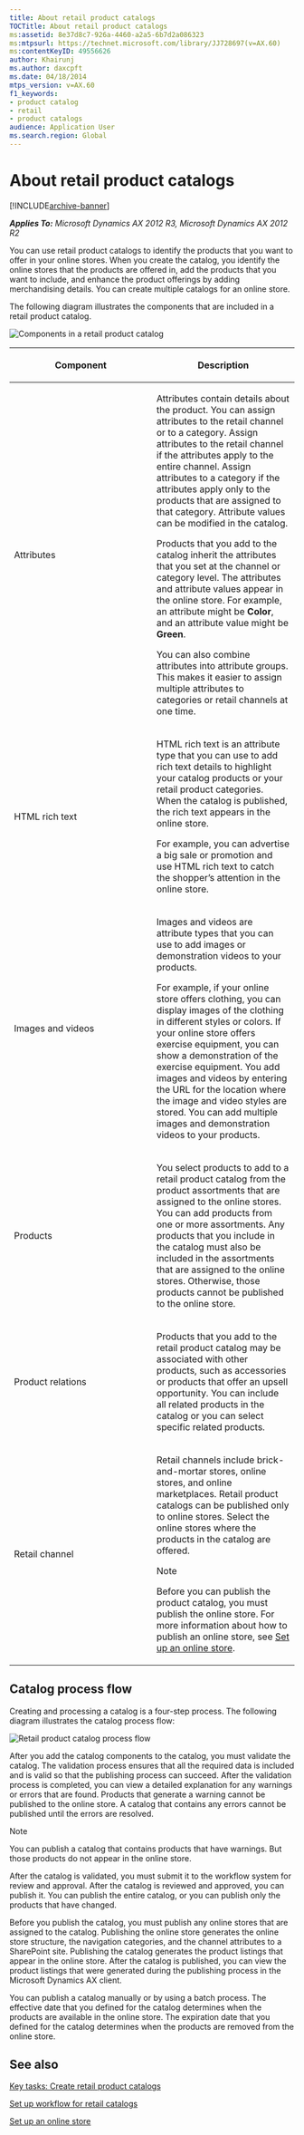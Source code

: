 ```yaml
---
title: About retail product catalogs
TOCTitle: About retail product catalogs
ms:assetid: 8e37d8c7-926a-4460-a2a5-6b7d2a086323
ms:mtpsurl: https://technet.microsoft.com/library/JJ728697(v=AX.60)
ms:contentKeyID: 49556626
author: Khairunj
ms.author: daxcpft
ms.date: 04/18/2014
mtps_version: v=AX.60
f1_keywords:
- product catalog
- retail
- product catalogs
audience: Application User
ms.search.region: Global
---
```


# About retail product catalogs 


[!INCLUDE[archive-banner](includes/archive-banner.md)]


_**Applies To:** Microsoft Dynamics AX 2012 R3, Microsoft Dynamics AX 2012 R2_

You can use retail product catalogs to identify the products that you want to offer in your online stores. When you create the catalog, you identify the online stores that the products are offered in, add the products that you want to include, and enhance the product offerings by adding merchandising details. You can create multiple catalogs for an online store.

The following diagram illustrates the components that are included in a retail product catalog.

![Components in a retail product catalog](images/JJ728697.RetailProductCatalogComponents(AX.60).gif "Components in a retail product catalog")

<table>
<colgroup>
<col style="width: 50%" />
<col style="width: 50%" />
</colgroup>
<thead>
<tr class="header">
<th><p>Component</p></th>
<th><p>Description</p></th>
</tr>
</thead>
<tbody>
<tr class="odd">
<td><p>Attributes</p></td>
<td><p>Attributes contain details about the product. You can assign attributes to the retail channel or to a category. Assign attributes to the retail channel if the attributes apply to the entire channel. Assign attributes to a category if the attributes apply only to the products that are assigned to that category. Attribute values can be modified in the catalog.</p>
<p>Products that you add to the catalog inherit the attributes that you set at the channel or category level. The attributes and attribute values appear in the online store. For example, an attribute might be <strong>Color</strong>, and an attribute value might be <strong>Green</strong>.</p>
<p>You can also combine attributes into attribute groups. This makes it easier to assign multiple attributes to categories or retail channels at one time.</p></td>
</tr>
<tr class="even">
<td><p>HTML rich text</p></td>
<td><p>HTML rich text is an attribute type that you can use to add rich text details to highlight your catalog products or your retail product categories. When the catalog is published, the rich text appears in the online store.</p>
<p>For example, you can advertise a big sale or promotion and use HTML rich text to catch the shopper’s attention in the online store.</p>
<p></p></td>
</tr>
<tr class="odd">
<td><p>Images and videos</p></td>
<td><p>Images and videos are attribute types that you can use to add images or demonstration videos to your products.</p>
<p>For example, if your online store offers clothing, you can display images of the clothing in different styles or colors. If your online store offers exercise equipment, you can show a demonstration of the exercise equipment. You add images and videos by entering the URL for the location where the image and video styles are stored. You can add multiple images and demonstration videos to your products.</p></td>
</tr>
<tr class="even">
<td><p>Products</p></td>
<td><p>You select products to add to a retail product catalog from the product assortments that are assigned to the online stores. You can add products from one or more assortments. Any products that you include in the catalog must also be included in the assortments that are assigned to the online stores. Otherwise, those products cannot be published to the online store.</p></td>
</tr>
<tr class="odd">
<td><p>Product relations</p></td>
<td><p>Products that you add to the retail product catalog may be associated with other products, such as accessories or products that offer an upsell opportunity. You can include all related products in the catalog or you can select specific related products.</p></td>
</tr>
<tr class="even">
<td><p>Retail channel</p></td>
<td><p>Retail channels include brick-and-mortar stores, online stores, and online marketplaces. Retail product catalogs can be published only to online stores. Select the online stores where the products in the catalog are offered.</p>
<div class="alert">

> [!NOTE]
> <P>Before you can publish the product catalog, you must publish the online store. For more information about how to publish an online store, see <A href="set-up-an-online-store.md">Set up an online store</A>.</P>


</div></td>
</tr>
</tbody>
</table>


## Catalog process flow

Creating and processing a catalog is a four-step process. The following diagram illustrates the catalog process flow:

![Retail product catalog process flow](images/JJ728697.RetailCatalogProcess(AX.60).gif "Retail product catalog process flow")

  
After you add the catalog components to the catalog, you must validate the catalog. The validation process ensures that all the required data is included and is valid so that the publishing process can succeed. After the validation process is completed, you can view a detailed explanation for any warnings or errors that are found. Products that generate a warning cannot be published to the online store. A catalog that contains any errors cannot be published until the errors are resolved.


> [!NOTE]
> <P>You can publish a catalog that contains products that have warnings. But those products do not appear in the online store.</P>



After the catalog is validated, you must submit it to the workflow system for review and approval. After the catalog is reviewed and approved, you can publish it. You can publish the entire catalog, or you can publish only the products that have changed.

Before you publish the catalog, you must publish any online stores that are assigned to the catalog. Publishing the online store generates the online store structure, the navigation categories, and the channel attributes to a SharePoint site. Publishing the catalog generates the product listings that appear in the online store. After the catalog is published, you can view the product listings that were generated during the publishing process in the Microsoft Dynamics AX client.

You can publish a catalog manually or by using a batch process. The effective date that you defined for the catalog determines when the products are available in the online store. The expiration date that you defined for the catalog determines when the products are removed from the online store.

## See also

[Key tasks: Create retail product catalogs](key-tasks-create-retail-product-catalogs.md)

[Set up workflow for retail catalogs](set-up-workflow-for-retail-catalogs.md)

[Set up an online store](set-up-an-online-store.md)

  


